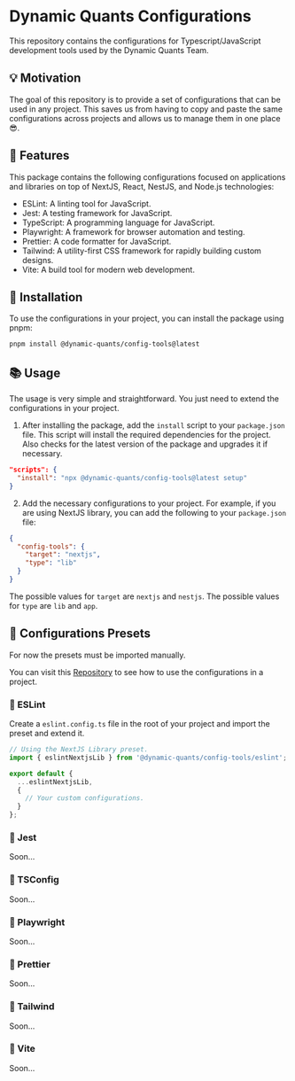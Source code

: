 # Dynamic Quants Configurations

This repository contains the configurations for Typescript/JavaScript development tools used by the Dynamic Quants Team.

## 💡 Motivation

The goal of this repository is to provide a set of configurations that can be used in any project. This saves us from having to copy and paste the same configurations across projects and allows us to manage them in one place 😎.

## 🚀 Features

This package contains the following configurations focused on applications and libraries on top of NextJS, React, NestJS, and Node.js technologies:

- ESLint: A linting tool for JavaScript.
- Jest: A testing framework for JavaScript.
- TypeScript: A programming language for JavaScript.
- Playwright: A framework for browser automation and testing.
- Prettier: A code formatter for JavaScript.
- Tailwind: A utility-first CSS framework for rapidly building custom designs.
- Vite: A build tool for modern web development.

## 🔌 Installation

To use the configurations in your project, you can install the package using pnpm:

```bash
pnpm install @dynamic-quants/config-tools@latest
```

## 📚 Usage

The usage is very simple and straightforward. You just need to extend the configurations in your project.

1. After installing the package, add the `install` script to your `package.json` file. This script will install the required dependencies for the project. Also checks for the latest version of the package and upgrades it if necessary.

```json
"scripts": {
  "install": "npx @dynamic-quants/config-tools@latest setup"
}
```

2. Add the necessary configurations to your project. For example, if you are using NextJS library, you can add the following to your `package.json` file:

```json
{
  "config-tools": {
    "target": "nextjs",
    "type": "lib"
  }
}
```

The possible values for `target` are `nextjs` and `nestjs`. The possible values for `type` are `lib` and `app`.

## 🔧 Configurations Presets

For now the presets must be imported manually.

You can visit this [Repository](https://github.com/DynamicQuants/moonrepo-templates) to see how to use the configurations in a project.

### 🚫 ESLint

Create a `eslint.config.ts` file in the root of your project and import the preset and extend it.

```ts
// Using the NextJS Library preset.
import { eslintNextjsLib } from '@dynamic-quants/config-tools/eslint';

export default {
  ...eslintNextjsLib,
  {
    // Your custom configurations.
  }
};
```

### 🧪 Jest

Soon...

### 📝 TSConfig

Soon...

### 🎥 Playwright

Soon...

### 🎨 Prettier

Soon...

### 🎨 Tailwind

Soon...

### 🧪 Vite

Soon...
